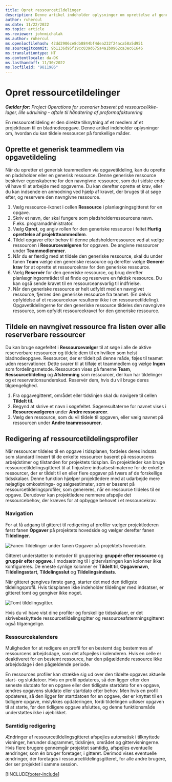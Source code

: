 ```yaml
---
title: Opret ressourcetildelinger
description: Denne artikel indeholder oplysninger om oprettelse af generiske og navngivne ressourcetildelinger.
author: ruhercul
ms.date: 11/22/2022
ms.topic: article
ms.reviewer: johnmichalak
ms.author: ruhercul
ms.openlocfilehash: 42dd2906ce8db8844bf4dea232f24aca58a5d951
ms.sourcegitcommit: 9b1136d95f19cc039d675a4a1b0962ca3ec61646
ms.translationtype: HT
ms.contentlocale: da-DK
ms.lasthandoff: 11/30/2022
ms.locfileid: "9811986"
---
```

# <a name="create-resource-assignments"></a>Opret ressourcetildelinger

_**Gælder for:** Project Operations for scenarier baseret på ressource/ikke-lager, lille udrulning - aftale til håndtering af proformafakturering_


En ressourcetildeling er den direkte tilknytning af et medlem af et projektteam til en bladnodeopgave. Denne artikel indeholder oplysninger om, hvordan du kan tildele ressourcer på forskellige måder.

## <a name="create-a-generic-team-member-through-task-assignment"></a>Oprette et generisk teammedlem via opgavetildeling


Når du opretter et generisk teammedlem via opgavetildeling, kan du oprette en pladsholder eller en generisk ressource. Denne generiske ressource beskriver egenskaberne for den navngivne ressource, som du i sidste ende vil have til at arbejde med opgaverne. Du kan derefter oprette et krav, eller du kan indsende en anmodning ved hjælp af kravet, der bruges til at søge efter, og reservere den navngivne ressource.

1. Vælg ressource-ikonet i cellen **Ressource** i planlægningsgitteret for en opgave.
2. Skriv et navn, der skal fungere som pladsholderressourcens navn. F.eks. programadministrator.
3. Vælg **Opret**, og angiv rollen for den generiske ressource i feltet **Hurtig oprettelse af projektteammedlem**.
4. Tildel opgaver efter behov til denne pladsholderressource ved at vælge ressourcen i **Resourcevælgeren** for opgaven. De angivne ressourcer under **Teammedlemmer**.
5. Når du er færdig med at tildele den generiske ressource, skal du under fanen **Team** vælge den generiske ressource og derefter vælge **Generér krav** for at oprette et ressourcekrav for den generiske ressource.
6. Vælg **Reservér** for den generiske ressource, og brug derefter planlægningsområdet til at finde og reservere en faktisk ressource. Du kan også sende kravet til en ressourceansvarlig til indfrielse.
7. Når den generiske ressource er helt udfyldt med en navngivet ressource, fjernes den generiske ressource fra teamet. (En delvis opfyldelse af et ressourcekrav resulterer ikke i en ressourcetildeling). Opgavetildelingerne for den generiske ressource tildeles den navngivne ressource, som opfyldt ressourcekravet for den generiske ressource.

## <a name="assign-a-named-resource-from-the-list-of-all-bookable-resources"></a>Tildele en navngivet ressource fra listen over alle reserverbare ressourcer

Du kan bruge søgefeltet i **Ressourcevælger** til at søge i alle de aktive reserverbare ressourcer og tildele dem til en hvilken som helst bladnodeopgave. Ressourcer, der er tildelt på denne måde, føjes til teamet uden reservationer. Dette svarer til at tilføje et teammedlem og vælge **Ingen** som fordelingsmetode. Ressourcen vises på fanerne **Team**, **Ressourcetildeling** og **Afstemning** som ressourcer, der kun har tildelinger og et reservationsunderskud. Reservér dem, hvis du vil bruge deres tilgængelighed.

1. Fra opgavegitteret, området eller tidslinjen skal du navigere til cellen **Tildelt til**.
2. Begynd at skrive et navn i søgefeltet. Søgeresultaterne for navnet vises i **Resourcevælgeren** under **Andre ressourcer**.
3. Vælg den ressource, som du vil tildele til opgaven, eller vælg navnet på ressourcen under **Andre teamressourcer**.

## <a name="editing-resource-assignment-contours"></a>Redigering af ressourcetildelingsprofiler

Når ressourcer tildeles til en opgave i tidsplanen, fordeles deres indsats som standard lineært til de enkelte ressourcer baseret på ressourcens arbejdstimer og tilstanden for projektets tidsplan. En projektleder kan bruge ressourcetildelingsgitteret til at finjustere indsatsestimaterne for de enkelte ressourcer, der er tildelt til en eller flere opgaver på tværs af de forskellige tidsskalaer. Denne funktion hjælper projektledere med at udarbejde mere nøjagtige omkostnings- og salgsestimater, som er baseret på ressourcetildelingsprofiler, som genereres, når en ressource tildeles til en opgave. Derudover kan projektledere nemmere afspejle det ressourcebehov, der kræves for at opbygge behovet i et ressourcekrav.

### <a name="navigation"></a>Navigation

For at få adgang til gitteret til redigering af profiler vælger projektlederen først fanen **Opgaver** på projektets hovedside og vælger derefter fanen **Tildelinger**.

![Fanen Tildelinger under fanen Opgaver på projektets hovedside.](media/AssignmentGrid.png)

Gitteret understøtter to metoder til gruppering: **gruppér efter ressource** og **gruppér efter opgave**. I modsætning til i gittervisningen kan kolonner ikke konfigureres. De eneste synlige kolonner er **Tildelt til**, **Opgavenavn**, **Tildelingsstart**, **Tildelingsslut** og **Tildelingsindsats**.

Når gitteret gengives første gang, starter det med den tidligste tildelingsprofil. Hvis tidsplanen ikke indeholder tildelinger med indsatser, er gitteret tomt og gengiver ikke noget.

![Tomt tildelingsgitter.](media/emptyassignmentgrid.png)

Hvis du vil have vist dine profiler og forskellige tidsskalaer, er det skrivebeskyttede ressourcetildelingsgitter og ressourceafstemningsgitteret også tilgængelige.

### <a name="resource-calendars"></a>Ressourcekalendere

Muligheden for at redigere en profil for en bestemt dag bestemmes af ressourcens arbejdsdage, som det afspejles i kalenderen. Hvis en celle er deaktiveret for en bestemt ressource, har den pågældende ressource ikke arbejdsdage i den pågældende periode.

En ressources profiler kan strække sig ud over den tildelte opgaves aktuelle start- og slutdatoer. Hvis en profil opdateres, så den ligger efter den seneste slutdato for en opgave eller den tidligste startdato for en opgave, ændres opgavens slutdato eller startdato efter behov. Men hvis en profil opdateres, så den ligger før startdatoen for en opgave, der er knyttet til en tidligere opgave, mislykkes opdateringen, fordi tildelingen udløser opgaven til at starte, før den tidligere opgave afsluttes, og denne funktionsmåde understøttes ikke i øjeblikket.

### <a name="co-authoring"></a>Samtidig redigering

Ændringer af ressourcetildelingsgitteret afspejles automatisk i tilknyttede visninger, herunder diagrammet, tidslinjen, området og gittervisningerne. Hvis flere brugere gennemgår projektet samtidig, afspejles eventuelle ændringer, som én bruger foretager, i gitteret. Derimod vises eventuelle ændringer, der foretages i ressourcetildelingsgitteret, for alle andre brugere, der ser projektet i samme session.

[!INCLUDE[footer-include](../includes/footer-banner.md)]
